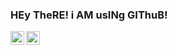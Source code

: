 ### HEy TheRE! i AM usINg GIThuB!


<a target="_blank" href="http://jeremys.social">
  <img align="left" alt="Follow jeremy on Instagram under http://jeremys.social" width="22px" src="https://upload.wikimedia.org/wikipedia/commons/thumb/e/e7/Instagram_logo_2016.svg/1280px-Instagram_logo_2016.svg.png" />
</a>

<a target="_blank" href="http://youtube.jeremys.social">
  <img align="left" alt="Subscribe to jeremy on YouTube under http://youtube.jeremys.social" width="22px" src="https://upload.wikimedia.org/wikipedia/commons/thumb/0/09/YouTube_full-color_icon_%282017%29.svg/1920px-YouTube_full-color_icon_%282017%29.svg.png" />
</a>
